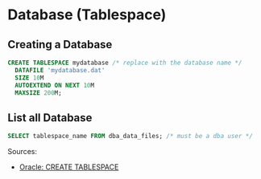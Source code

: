 # Database (Tablespace)

## Creating a Database
```sql
CREATE TABLESPACE mydatabase /* replace with the database name */
  DATAFILE 'mydatabase.dat'
  SIZE 10M
  AUTOEXTEND ON NEXT 10M
  MAXSIZE 200M;
```

## List all Database
```sql
SELECT tablespace_name FROM dba_data_files; /* must be a dba user */
```

Sources:
* [Oracle: CREATE TABLESPACE](https://docs.oracle.com/cd/B19306_01/server.102/b14200/statements_7003.htm)
